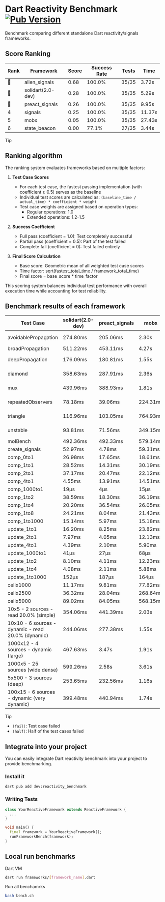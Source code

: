 # Dart Reactivity Benchmark [![Pub Version](https://img.shields.io/pub/v/reactivity_benchmark)](https://pub.dev/packages/reactivity_benchmark)

Benchmark comparing different standalone Dart reactivity/signals frameworks.

## Score Ranking

<!-- ranking start -->
| Rank | Framework | Score | Success Rate | Tests | Time |
|------|-----------|-------|--------------|-------|------|
| 🥇 | alien_signals | 0.68 | 100.0% | 35/35 | 3.72s |
| 🥈 | solidart(2.0-dev) | 0.28 | 100.0% | 35/35 | 5.29s |
| 🥉 | preact_signals | 0.26 | 100.0% | 35/35 | 9.95s |
| 4 | signals | 0.25 | 100.0% | 35/35 | 11.37s |
| 5 | mobx | 0.05 | 100.0% | 35/35 | 27.43s |
| 6 | state_beacon | 0.00 | 77.1% | 27/35 | 3.44s |

<!-- ranking end -->

> [!TIP]
> ## Ranking algorithm
>
> The ranking system evaluates frameworks based on multiple factors:
>
> 1. **Test Case Scores**
>    - For each test case, the fastest passing implementation (with coefficient ≥ 0.5) serves as the baseline
>    - Individual test scores are calculated as: `(baseline_time / actual_time) * coefficient * weight`
>    - Test case weights are assigned based on operation types:
>      - Regular operations: 1.0
>      - Extended operations: 1.2-1.5
>
> 2. **Success Coefficient**
>    - Full pass (coefficient = 1.0): Test completely successful
>    - Partial pass (coefficient = 0.5): Part of the test failed
>    - Complete fail (coefficient = 0): Test failed entirely
>
> 3. **Final Score Calculation**
>    - Base score: Geometric mean of all weighted test case scores
>    - Time factor: sqrt(fastest_total_time / framework_total_time)
>    - Final score = base_score * time_factor
>
> This scoring system balances individual test performance with overall execution time while accounting for test reliability.

## Benchmark results of each framework

<!-- test-case start -->
| Test Case | solidart(2.0-dev) | preact_signals | mobx | alien_signals | signals | state_beacon |
|---|---|---|---|---|---|---|
| avoidablePropagation | 274.80ms | 205.06ms | 2.30s | 186.11ms | 212.40ms | 151.66ms (fail) |
| broadPropagation | 511.22ms | 453.11ms | 4.27s | 352.91ms | 461.26ms | 6.42ms (fail) |
| deepPropagation | 176.09ms | 180.81ms | 1.55s | 124.56ms | 180.61ms | 141.51ms (fail) |
| diamond | 358.63ms | 287.91ms | 2.36s | 237.12ms | 291.25ms | 195.50ms (fail) |
| mux | 439.96ms | 388.93ms | 1.81s | 376.75ms | 406.92ms | 190.68ms (fail) |
| repeatedObservers | 78.18ms | 39.06ms | 224.31ms | 45.44ms | 46.17ms | 52.39ms (fail) |
| triangle | 116.96ms | 103.05ms | 764.93ms | 84.03ms | 104.25ms | 76.12ms (fail) |
| unstable | 93.81ms | 71.56ms | 349.15ms | 60.59ms | 74.20ms | 336.81ms (fail) |
| molBench | 492.36ms | 492.33ms | 579.14ms | 490.85ms | 488.00ms | 1.08ms |
| create_signals | 52.97ms | 4.78ms | 59.31ms | 20.03ms | 25.58ms | 68.92ms |
| comp_0to1 | 26.98ms | 17.65ms | 18.61ms | 8.56ms | 12.13ms | 56.69ms |
| comp_1to1 | 28.52ms | 14.31ms | 30.19ms | 4.25ms | 18.81ms | 58.19ms |
| comp_2to1 | 37.17ms | 20.47ms | 22.12ms | 2.37ms | 17.76ms | 38.07ms |
| comp_4to1 | 4.55ms | 13.91ms | 14.51ms | 8.82ms | 3.53ms | 18.39ms |
| comp_1000to1 | 19μs | 4μs | 15μs | 4μs | 5μs | 46μs |
| comp_1to2 | 38.59ms | 18.30ms | 36.19ms | 19.19ms | 11.82ms | 49.35ms |
| comp_1to4 | 20.20ms | 36.54ms | 26.05ms | 4.90ms | 12.43ms | 47.81ms |
| comp_1to8 | 24.21ms | 8.04ms | 21.43ms | 4.97ms | 7.40ms | 47.17ms |
| comp_1to1000 | 15.14ms | 5.97ms | 15.18ms | 3.39ms | 4.55ms | 42.91ms |
| update_1to1 | 16.20ms | 8.25ms | 23.82ms | 11.25ms | 9.26ms | 5.73ms |
| update_2to1 | 7.97ms | 4.05ms | 12.13ms | 4.74ms | 4.59ms | 2.87ms |
| update_4to1 | 4.39ms | 2.10ms | 5.90ms | 2.77ms | 2.30ms | 1.47ms |
| update_1000to1 | 41μs | 27μs | 68μs | 10μs | 23μs | 15μs |
| update_1to2 | 8.10ms | 4.11ms | 12.23ms | 5.60ms | 5.02ms | 2.96ms |
| update_1to4 | 4.08ms | 2.11ms | 5.88ms | 1.73ms | 3.01ms | 1.50ms |
| update_1to1000 | 152μs | 187μs | 164μs | 47μs | 65μs | 428μs |
| cellx1000 | 11.17ms | 9.81ms | 77.82ms | 9.90ms | 9.58ms | 5.58ms |
| cellx2500 | 36.32ms | 28.04ms | 268.64ms | 20.04ms | 34.37ms | 25.17ms |
| cellx5000 | 89.02ms | 84.05ms | 568.15ms | 50.58ms | 74.26ms | 61.77ms |
| 10x5 - 2 sources - read 20.0% (simple) | 354.06ms | 441.39ms | 2.03s | 233.33ms | 504.79ms | 243.02ms |
| 10x10 - 6 sources - dynamic - read 20.0% (dynamic) | 244.06ms | 277.38ms | 1.55s | 176.90ms | 278.58ms | 200.78ms |
| 1000x12 - 4 sources - dynamic (large) | 467.63ms | 3.47s | 1.91s | 291.02ms | 3.80s | 346.47ms |
| 1000x5 - 25 sources (wide dense) | 599.26ms | 2.58s | 3.61s | 411.33ms | 3.56s | 497.98ms |
| 5x500 - 3 sources (deep) | 253.65ms | 232.56ms | 1.16s | 192.77ms | 226.62ms | 205.09ms |
| 100x15 - 6 sources - dynamic (very dynamic) | 399.48ms | 440.94ms | 1.74s | 269.18ms | 480.72ms | 260.49ms |

<!-- test-case end -->

> [!TIP]
> - `(fail)`: Test case failed
> - `(half)`: Half of the test cases failed

## Integrate into your project

You can easily integrate Dart reactivity benchmark into your project to provide benchmarking.

### Install it

```bash
dart pub add dev:reactivity_benchmark
```

### Writing Tests

```dart
class YourReactiveFramework extends ReactiveFramework {
  ...
}

void main() {
  final framework = YourReactiveFramework();
  runFrameworkBench(framework);
}
```

## Local run benchmarks

Dart VM
```bash
dart run frameworks/[framework_name].dart
```

Run all benchamrks
```bash
bash bench.sh
```
